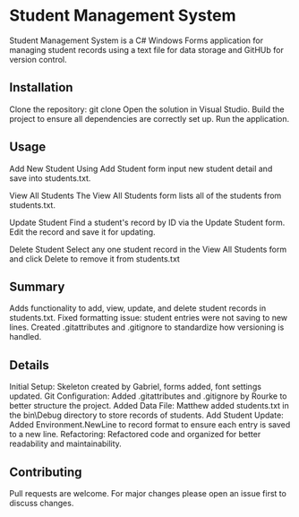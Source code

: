 # Student Management System
Student Management System is a C# Windows Forms application for managing student records using a text file for data storage and GitHUb for version control.

## Installation
Clone the repository:
git clone <repository-url>
Open the solution in Visual Studio.
Build the project to ensure all dependencies are correctly set up.
Run the application.

## Usage
Add New Student
Using Add Student form input new student detail and save into students.txt.

View All Students 
The View All Students form lists all of the students from students.txt.

Update Student
Find a student's record by ID via the Update Student form. Edit the record and save it for updating.

Delete Student 
Select any one student record in the View All Students form and click Delete to remove it from students.txt

## Summary
Adds functionality to add, view, update, and delete student records in students.txt.
Fixed formatting issue: student entries were not saving to new lines.
Created .gitattributes and .gitignore to standardize how versioning is handled.

## Details
Initial Setup: Skeleton created by Gabriel, forms added, font settings updated.
Git Configuration: Added .gitattributes and .gitignore by Rourke to better structure the project. 
Added Data File: Matthew added students.txt in the bin\\Debug directory to store records of students.
Add Student Update: Added Environment.NewLine to record format to ensure each entry is saved to a new line.
Refactoring: Refactored code and organized for better readability and maintainability.

## Contributing 
Pull requests are welcome. For major changes please open an issue first to discuss changes.



